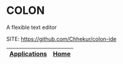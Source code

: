 # COLON
 
 A flexible text editor
 
 SITE: https://github.com/Chhekur/colon-ide

 | [Applications](https://portable-linux-apps.github.io/apps.html) | [Home](https://portable-linux-apps.github.io)
 | --- | --- |
